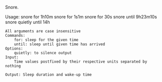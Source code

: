 Snore.

Usage:
    snore for 1h10m
    snore for 1s1m
    snore for 30s
    snore until 9h23m10s
    snore quietly until 14h

    All arguments are case insensitive
    Commands:
        for: sleep for the given time
        until: sleep until given time has arrived
    Options:
        quietly: to silence output
    Input:
        Time values postfixed by their respective units separated by nothing

    Output: Sleep duration and wake-up time

